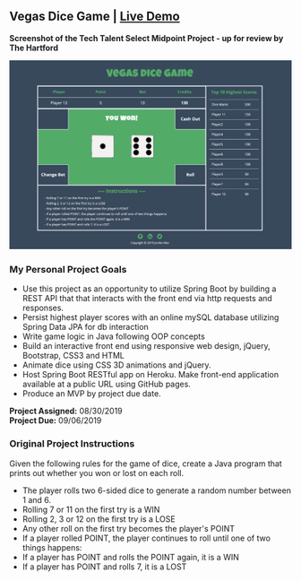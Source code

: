 ## Vegas Dice Game | [Live Demo](https://jordanmor.github.io/vegas-dice-game/)

**Screenshot of the Tech Talent Select Midpoint Project - up for review by The Hartford**  
 
![Vegas Dice Game Screen Shot](vegas-dice-game-screenshot.png) 

### My Personal Project Goals
- Use this project as an opportunity to utilize Spring Boot by building a REST API that that interacts with the front end via http requests and responses.
- Persist highest player scores with an online mySQL database utilizing Spring Data JPA for db interaction
- Write game logic in Java following OOP concepts
- Build an interactive front end using responsive web design, jQuery, Bootstrap, CSS3 and HTML
- Animate dice using CSS 3D animations and jQuery.
- Host Spring Boot RESTful app on Heroku. Make front-end application available at a public URL using GitHub pages.
- Produce an MVP by project due date.

**Project Assigned:** 08/30/2019  
**Project Due:** 09/06/2019

### Original Project Instructions
Given the following rules for the game of dice, create a Java program that prints out whether you won or lost on each roll.
- The player rolls two 6-sided dice to generate a random number between 1 and 6.
- Rolling 7 or 11 on the first try is a WIN
- Rolling 2, 3 or 12 on the first try is a LOSE
- Any other roll on the first try becomes the player's POINT
- If a player rolled POINT, the player continues to roll until one of two things happens:
- If a player has POINT and rolls the POINT again, it is a WIN
- If a player has POINT and rolls 7, it is a LOST
